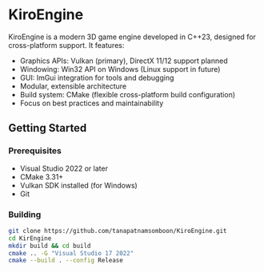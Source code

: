 # KiroEngine

KiroEngine is a modern 3D game engine developed in C++23, designed for cross-platform support. It features:

- Graphics APIs: Vulkan (primary), DirectX 11/12 support planned
- Windowing: Win32 API on Windows (Linux support in future)
- GUI: ImGui integration for tools and debugging
- Modular, extensible architecture
- Build system: CMake (flexible cross-platform build configuration)
- Focus on best practices and maintainability

## Getting Started

### Prerequisites
- Visual Studio 2022 or later
- CMake 3.31+
- Vulkan SDK installed (for Windows)
- Git

### Building

```bash
git clone https://github.com/tanapatnamsomboon/KiroEngine.git
cd KirEngine
mkdir build && cd build
cmake .. -G "Visual Studio 17 2022"
cmake --build . --config Release
